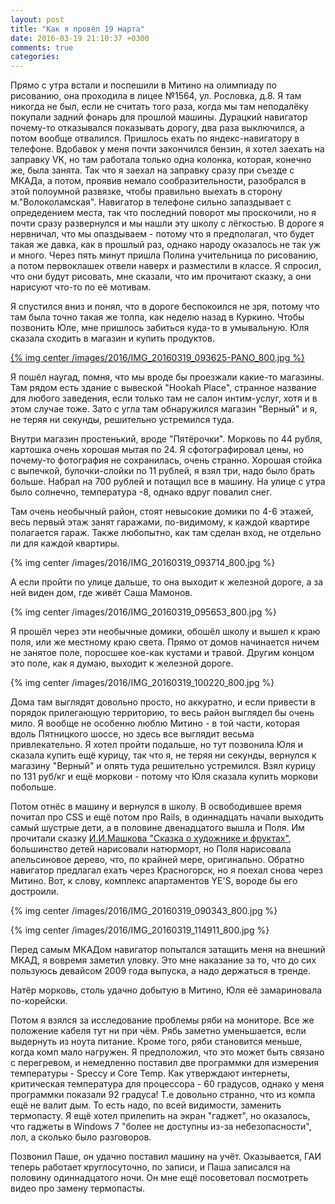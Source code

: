 ```yaml
---
layout: post
title: "Как я провёл 19 марта"
date: 2016-03-19 21:10:37 +0300
comments: true
categories: 
---
```

Прямо с утра встали и поспешили в Митино на олимпиаду по рисованию, она проходила в лицее №1564, ул. Рословка, д.8. Я там никогда не был, если не считать того раза, когда мы там неподалёку покупали задний фонарь для прошлой машины. Дурацкий навигатор почему-то отказывался показывать дорогу, два раза выключился, а потом вообще отвалился. Пришлось ехать по яндекс-навигатору в телефоне. Вдобавок у меня почти закончился бензин, я хотел заехать на заправку VK, но там работала только одна колонка, которая, конечно же, была занята. Так что я заехал на заправку сразу при съезде с МКАДа, а потом, проявив немало сообразительности, разобрался в этой полоумной развязке, чтобы правильно выехать в сторону м."Волоколамская". Навигатор в телефоне сильно запаздывает с опредедением места, так что последний поворот мы проскочили, но я почти сразу развернулся и мы нашли эту школу с лёгкостью. В дороге я нервничал, что мы опаздываем - потому что я предполагал, что будет такая же давка, как в прошлый раз, однако народу оказалось не так уж и много. Через пять минут пришла Полина учительница по рисованию, а потом первоклашек отвели наверх и разместили в классе. Я спросил, что они будут рисовать, мне сказали, что им прочитают сказку, а они нарисуют что-то по её мотивам.

Я спустился вниз и понял, что в дороге беспокоился не зря, потому что там была точно такая же толпа, как неделю назад в Куркино. Чтобы позвонить Юле, мне пришлось забиться куда-то в умывальную. Юля сказала сходить в магазин и купить продуктов. 

[{% img center /images/2016/IMG_20160319_093625-PANO_800.jpg %}](/images/2016/IMG_20160319_093625-PANO.jpg)

Я пошёл наугад, помня, что мы вроде бы проезжали какие-то магазины. Там рядом есть здание с вывеской "Hookah Place", странное название для любого заведения, если только там не салон интим-услуг, хотя и в этом случае тоже. Зато с угла там обнаружился магазин "Верный" и я, не теряя ни секунды, решительно устремился туда.

Внутри магазин простенький, вроде "Пятёрочки". Морковь по 44 рубля, картошка очень хорошая мытая по 24. Я сфотографировал цены, но почему-то фотография не сохранилась, очень странно. Хорошая стойка с выпечкой, булочки-слойки по 11 рублей, я взял три, надо было брать больше. Набрал на 700 рублей и потащил все в машину. На улице с утра было солнечно, температура -8, однако вдруг повалил снег.

Там очень необычный район, стоят невысокие домики по 4-6 этажей, весь первый этаж занят гаражами, по-видимому, к каждой квартире полагается гараж. Также любопытно, как там сделан вход, не отдельно ли для каждой квартиры. 

{% img center /images/2016/IMG_20160319_093714_800.jpg %}

А если пройти по улице дальше, то она выходит к железной дороге, а за ней виден дом, где живёт Саша Мамонов.

{% img center /images/2016/IMG_20160319_095653_800.jpg %}

Я прошёл через эти необычные домики, обошёл школу и вышел к краю поля, или же местному краю света. Прямо от домов начинается ничем не занятое поле, поросшее кое-как кустами и травой. Другим концом это поле, как я думаю, выходит к железной дороге. 

{% img center /images/2016/IMG_20160319_100220_800.jpg %}

Дома там выглядят довольно просто, но аккуратно, и если привести в порядок прилегающую территорию, то весь район выглядел бы очень мило. Я вообще не особенно люблю Митино - в той части, которая вдоль Пятницкого шоссе, но здесь все выглядит весьма привлекательно. Я хотел пройти подальше, но тут позвонила Юля и сказала купить ещё курицу, так что я, не теряя ни секунды, вернулся к магазину "Верный" и опять туда решительно устремился. Взял курицу по 131 руб/кг и ещё моркови - потому что Юля сказала купить моркови побольше.

Потом отнёс в машину и вернулся в школу. В освободившее время почитал про CSS и ещё потом про Rails, в одиннадцать начали выходить самый шустрые дети, а в половине двенадцатого вышла и Поля. Им прочитали сказку [И.И.Машкова "Сказка о художнике и фруктах"](http://www.liveinternet.ru/users/bo4kameda/post242263519), большинство детей нарисовали натюрморт, но Поля нарисовала апельсиновое дерево, что, по крайней мере, оригинально. Обратно навигатор предлагал ехать через Красногорск, но я поехал снова через Митино. Вот, к слову, комплекс апартаментов YE'S, вороде бы его достроили.

{% img center /images/2016/IMG_20160319_090343_800.jpg %}

{% img center /images/2016/IMG_20160319_114911_800.jpg %}

Перед самым МКАДом навигатор попытался затащить меня на внешний МКАД, я вовремя заметил уловку. Это мне наказание за то, что до сих пользуюсь девайсом 2009 года выпуска, а надо держаться в тренде.

Натёр морковь, столь удачно добытую в Митино, Юля её замариновала по-корейски.

Потом я взялся за исследование проблемы ряби на мониторе. Все же положение кабеля тут ни при чём. Рябь заметно уменьшается, если выдернуть из ноута питание. Кроме того, ряби становится меньше, когда комп мало нагружен. Я предположил, что это может быть связано с перегревом, и немедленно поставил две программки для измерения температуры - Speccy и Core Temp. Как утверждают интернеты, критическая температура для процессора - 60 градусов, однако у меня программки показали 92 градуса! Т.е довольно странно, что из компа ещё не валит дым. То есть надо, по всей видимости, заменить термопасту. Я ещё хотел прилепить на экран "гаджет", но оказалось, что гаджеты в Windows 7 "более не доступны из-за небезопасности", лол, а сколько было разговоров. 

Позвонил Паше, он удачно поставил машину на учёт. Оказывается, ГАИ теперь работает круглосуточно, по записи, и Паша записался на половину одиннадцатого ночи. Он мне ещё посоветовал посмотреть видео про замену термопасты.



